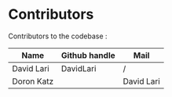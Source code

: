 Contributors
============

Contributors to the codebase : 

| Name          | Github handle | Mail  |
| ------------- |-------------  | ----- |
|  David Lari      | DavidLari        | / |
|  Doron Katz      | |  David Lari      | DavidLari        | / |       

